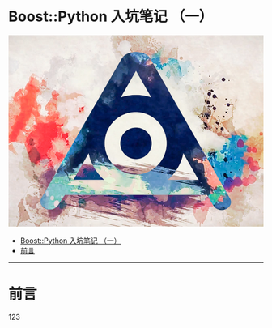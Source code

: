 # Boost::Python 入坑笔记 （一）

![](./pic/Amazarashi.jpg)

<!-- TOC -->

- [Boost::Python 入坑笔记 （一）](#boostpython-%E5%85%A5%E5%9D%91%E7%AC%94%E8%AE%B0-%E4%B8%80)
- [前言](#%E5%89%8D%E8%A8%80)

<!-- /TOC -->

---


# 前言
123